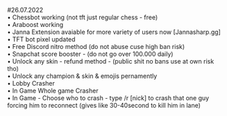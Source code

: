 #26.07.2022
<br>
• Chessbot working (not tft just regular chess - free)<br>
• Araboost working <br>
• Janna Extension avaiable for more variety of users now [Jannasharp.gg] <br>
• TFT bot pixel updated <br>
• Free Discord nitro method (do not abuse cuse high ban risk) <br>
• Snapchat score booster - (do not go over 100.000 daily) <br>
• Unlock any skin - refund method - (public shit no bans use at own risk tho) <br>
• Unlock any champion & skin & emojis pernamently <br>
• Lobby Crasher <br>
• In Game Whole game Crasher <br>
• In Game - Choose who to crash - type /r [nick] to crash that one guy forcing him to reconnect (gives like 30-40second to kill him in lane) <br>
